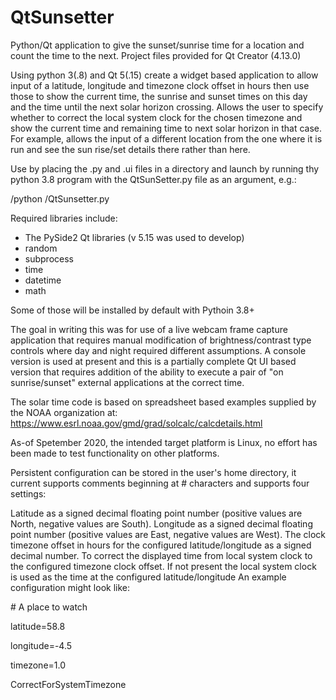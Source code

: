 # QtSunsetter
Python/Qt application to give the sunset/sunrise time for a location and count the time to the next. Project files provided for Qt Creator (4.13.0)

Using python 3(.8) and Qt 5(.15) create a widget based application to allow input of a latitude, longitude and timezone clock offset in hours then use those to show the current time, the sunrise and sunset times on this day and the time until the next solar horizon crossing. Allows the user to specify whether to correct the local system clock for the chosen timezone and show the current time and remaining time to next solar horizon in that case. For example, allows the input of a different location from the one where it is run and see the sun rise/set details there rather than here.

Use by placing the .py and .ui files in a directory and launch by running thy python 3.8 program with the QtSunSetter.py file as an argument, e.g.:

<path-to>/python <path-to>/QtSunsetter.py

Required libraries include:

* The PySide2 Qt libraries (v 5.15 was used to develop)
* random
* subprocess
* time
* datetime
* math

Some of those will be installed by default with Pythoin 3.8+

The goal in writing this was for use of a live webcam frame capture application that requires manual modification of brightness/contrast type controls where day and night required different assumptions. A console version is used at present and this is a partially complete Qt UI based version that requires addition of the ability to execute a pair of "on sunrise/sunset" external applications at the correct time.

The solar time code is based on spreadsheet based examples supplied by the NOAA organization at: https://www.esrl.noaa.gov/gmd/grad/solcalc/calcdetails.html

As-of Spetember 2020, the intended target platform is Linux, no effort has been made to test functionality on other platforms.

Persistent configuration can be stored in the user's home directory, it current supports comments beginning at # characters and supports four settings:


Latitude as a signed decimal floating point number (positive values are North, negative values are South). Longitude as a signed decimal floating point number (positive values are East, negative values are West). The clock timezone offset in hours for the configured latitude/longitude as a signed decimal number. To correct the displayed time from local system clock to the configured timezone clock offset. If not present the local system clock is used as the time at the configured latitude/longitude An example configuration might look like:


\# A place to watch

latitude=58.8

longitude=-4.5

timezone=1.0

CorrectForSystemTimezone
